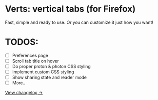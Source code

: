 # Verts: vertical tabs (for Firefox)

Fast, simple and ready to use. Or you can customize it just how you want!

# TODOS:

- [ ] Preferences page
- [ ] Scroll tab title on hover
- [ ] Do proper proton & photon CSS styling
- [ ] Implement custom CSS styling
- [ ] Show sharing state and reader mode
- [ ] More..

[View changelog →](changelog.md)
